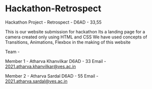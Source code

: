 # Hackathon-Retrospect
Hackathon Project - Retrospect - D6AD - 33,55

This is our website submission for hackathon
Its a landing page for a camera created only using HTML and CSS
We have used concepts of Transitions, Animations, Flexbox in the making of this website

Team - 

Member 1 - 
Atharva Khanvilkar
D6AD - 33
Email - 2021.atharva.khanvilkar@ves.ac.in

Member 2 -
Atharva Sardal
D6AD - 55
Email - 2021.atharva.sardal@ves.ac.in
